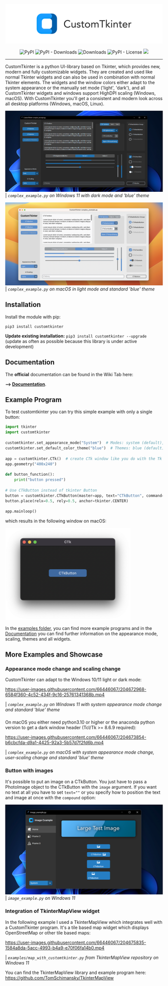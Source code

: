 <p align="center">
  <picture>
    <source media="(prefers-color-scheme: dark)" srcset="./documentation_images/CustomTkinter_logo_dark.png">
    <img src="./documentation_images/CustomTkinter_logo_light.png">
  </picture>
</p>

<div align="center">

![PyPI](https://img.shields.io/pypi/v/customtkinter)
![PyPI - Downloads](https://img.shields.io/pypi/dm/customtkinter?color=green&label=downloads)
![Downloads](https://static.pepy.tech/personalized-badge/customtkinter?period=total&units=international_system&left_color=grey&right_color=green&left_text=downloads)
![PyPI - License](https://img.shields.io/pypi/l/customtkinter)
![](https://tokei.rs/b1/github/tomschimansky/customtkinter)

</div>

---

CustomTkinter is a python UI-library based on Tkinter, which provides new, modern and
fully customizable widgets. They are created and used like normal Tkinter widgets and
can also be used in combination with normal Tkinter elements. The widgets
and the window colors either adapt to the system appearance or the manually set mode
('light', 'dark'), and all CustomTkinter widgets and windows support HighDPI scaling
(Windows, macOS). With CustomTkinter you'll get a consistent and modern look across all
desktop platforms (Windows, macOS, Linux).

![](documentation_images/complex_example_dark_Windows.png)
| _`complex_example.py` on Windows 11 with dark mode and 'blue' theme_

![](documentation_images/complex_example_light_macOS.png)
| _`complex_example.py` on macOS in light mode and standard 'blue' theme_
###


## Installation
Install the module with pip:
```
pip3 install customtkinter
```
**Update existing installation:** ```pip3 install customtkinter --upgrade```\
(update as often as possible because this library is under active development)

## Documentation

The **official** documentation can be found in the Wiki Tab here:

**--> [Documentation](https://github.com/TomSchimansky/CustomTkinter/wiki)**.

## Example Program
To test customtkinter you can try this simple example with only a single button:
```python
import tkinter
import customtkinter

customtkinter.set_appearance_mode("System")  # Modes: system (default), light, dark
customtkinter.set_default_color_theme("blue")  # Themes: blue (default), dark-blue, green

app = customtkinter.CTk()  # create CTk window like you do with the Tk window
app.geometry("400x240")

def button_function():
    print("button pressed")

# Use CTkButton instead of tkinter Button
button = customtkinter.CTkButton(master=app, text="CTkButton", command=button_function)
button.place(relx=0.5, rely=0.5, anchor=tkinter.CENTER)

app.mainloop()
```
which results in the following window on macOS:

<img src="documentation_images/single_button_macOS.png" width="400"/>

In the [examples folder](https://github.com/TomSchimansky/CustomTkinter/tree/master/examples), you
can find more example programs and in the [Documentation](https://github.com/TomSchimansky/CustomTkinter/wiki)
you can find further information on the appearance mode, scaling, themes and all widgets.

## More Examples and Showcase

### Appearance mode change and scaling change

CustomTkinter can adapt to the Windows 10/11 light or dark mode:

https://user-images.githubusercontent.com/66446067/204672968-6584f360-4c52-434f-9c16-25761341368b.mp4

| _`complex_example.py` on Windows 11 with system appearance mode change and standard 'blue' theme_
###

On macOS you either need python3.10 or higher or the anaconda python
version to get a dark window header (Tcl/Tk >= 8.6.9 required):

https://user-images.githubusercontent.com/66446067/204673854-b6cbcfda-d9a1-4425-92a3-5b57d7f2fd6b.mp4

| _`complex_example.py` on macOS with system appearance mode change, user-scaling change and standard 'blue' theme_
###

### Button with images
It's possible to put an image on a CTkButton. You just have to
pass a PhotoImage object to the CTkButton with the ``image`` argument.
If you want no text at all you have to set ``text=""`` or you specify
how to position the text and image at once with the ``compound`` option:

![](documentation_images/image_example_dark_Windows.png)
| _`image_example.py` on Windows 11_
###

### Integration of TkinterMapView widget
In the following example I used a TkinterMapView which integrates
well with a CustomTkinter program. It's a tile based map widget which displays
OpenStreetMap or other tile based maps:

https://user-images.githubusercontent.com/66446067/204675835-1584a8da-5acc-4993-b4a9-e70f06fa14b0.mp4

| _`examples/map_with_customtkinter.py` from TkinterMapView repository on Windows 11_

You can find the TkinterMapView library and example program here:
https://github.com/TomSchimansky/TkinterMapView
